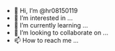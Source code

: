 - 👋 Hi, I’m @hr08150119
- 👀 I’m interested in ...
- 🌱 I’m currently learning ...
- 💞️ I’m looking to collaborate on ...
- 📫 How to reach me ...

<!---
hr08150119/hr08150119 is a ✨ special ✨ repository because its `README.md` (this file) appears on your GitHub profile.
You can click the Preview link to take a look at your
--->
